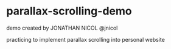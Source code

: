 # parallax-scrolling-demo

demo created by JONATHAN NICOL @jnicol

practicing to implement parallax scrolling into personal website

